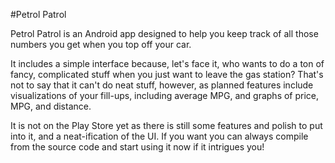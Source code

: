 #Petrol Patrol

Petrol Patrol is an Android app designed to help you keep track of all those numbers you get when you top off your car.

It includes a simple interface because, let's face it, who wants to do a ton of fancy, complicated stuff when you just want to leave the gas station?  That's not to say that it can't do neat stuff, however, as planned features include visualizations of your fill-ups, including average MPG, and graphs of price, MPG, and distance.
 
 It is not on the Play Store yet as there is still some features and polish to put into it, and a neat-ification of the UI.  If you want you can always compile from the source code and start using it now if it intrigues you!